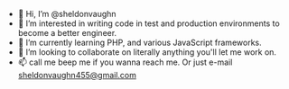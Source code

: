 - 👋 Hi, I’m @sheldonvaughn
- 👀 I’m interested in writing code in test and production environments to become a better engineer. 
- 🌱 I’m currently learning PHP, and various JavaScript frameworks. 
- 💞️ I’m looking to collaborate on literally anything you'll let me work on.
- 📫 call me beep me if you wanna reach me. Or just e-mail sheldonvaughn455@gmail.com

<!---
sheldonvaughn/sheldonvaughn is a ✨ special ✨ repository because its `README.md` (this file) appears on your GitHub profile.
You can click the Preview link to take a look at your changes.
--->
